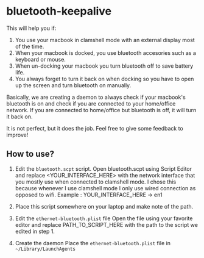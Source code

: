 # bluetooth-keepalive

This will help you if:
1. You use your macbook in clamshell mode with an external display most of the time.
2. When your macbook is docked, you use bluetooth accesories such as a keyboard or mouse.
3. When un-docking your macbook you turn bluetooth off to save battery life.
4. You always forget to turn it back on when docking so you have to open up the screen and turn bluetooth on manually.

Basically, we are creating a daemon to always check if your macbook's bluetooth is on and check if you are connected to your home/office network. If you are connected to home/office but bluetooth is off, it will turn it back on.

It is not perfect, but it does the job. Feel free to give some feedback to improve!

## How to use?
1. Edit the `bluetooth.scpt` script. 
    Open bluetooth.scpt using Script Editor and replace <YOUR_INTERFACE_HERE> with the network interface that you mostly use when connected to clamshell mode. I chose this because whenever I use clamshell mode I only use wired connection as opposed to wifi.
    Example : YOUR_INTERFACE_HERE -> en1

2. Place this script somewhere on your laptop and make note of the path.

3. Edit the `ethernet-bluetooth.plist` file
    Open the file using your favorite editor and replace PATH_TO_SCRIPT_HERE with the path to the script we edited in step 1.
    
4. Create the daemon
    Place the `ethernet-bluetooth.plist` file in `~/Library/LaunchAgents`

